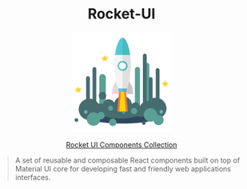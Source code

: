 <!--
 Copyright (c) TotalSoft.
 This source code is licensed under the MIT license.
-->

<h1 align="center">Rocket-UI</h1>

<p align="center">
  <a href="https://osstotalsoft.github.io/rocket-ui-ts">
    <img width="200" src="src/stories/assets/img/rocket.png">
  </a>
</p>

<p align="center">
  <a href="https://osstotalsoft.github.io/rocket-ui-ts">Rocket UI Components Collection</a>
</p>

> A set of reusable and composable React components built on top of Material UI core for developing fast and friendly web applications interfaces.